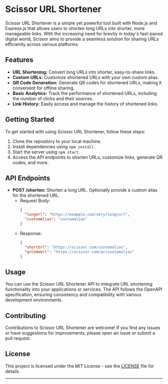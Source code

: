 
# Scissor URL Shortener

Scissor URL Shortener is a simple yet powerful tool built with Node.js and Express.js that allows users to shorten long URLs into shorter, more manageable links. With the increasing need for brevity in today's fast-paced digital world, Scissor aims to provide a seamless solution for sharing URLs efficiently across various platforms.

## Features

- **URL Shortening:** Convert long URLs into shorter, easy-to-share links.
- **Custom URLs:** Customize shortened URLs with your own custom alias.
- **QR Code Generation:** Generate QR codes for shortened URLs, making it convenient for offline sharing.
- **Basic Analytics:** Track the performance of shortened URLs, including the number of clicks and their sources.
- **Link History:** Easily access and manage the history of shortened links.

## Getting Started

To get started with using Scissor URL Shortener, follow these steps:

1. Clone the repository to your local machine.
2. Install dependencies using `npm install`.
3. Start the server using `npm start`.
4. Access the API endpoints to shorten URLs, customize links, generate QR codes, and more.

## API Endpoints

- **POST /shorten:** Shorten a long URL. Optionally provide a custom alias for the shortened URL.
  - Request Body:
    ```json
    {
      "longUrl": "https://example.com/very/long/url",
      "customAlias": "customalias"
    }
    ```
  - Response:
    ```json
    {
      "shortUrl": "https://scissor.com/customalias",
      "qrCodeUrl": "https://scissor.com/qr/customalias"
    }
    ```

## Usage

You can use the Scissor URL Shortener API to integrate URL shortening functionality into your applications or services. The API follows the OpenAPI specification, ensuring consistency and compatibility with various development environments.

## Contributing

Contributions to Scissor URL Shortener are welcome! If you find any issues or have suggestions for improvements, please open an issue or submit a pull request.

## License

This project is licensed under the MIT License - see the [LICENSE](LICENSE) file for details.

---
